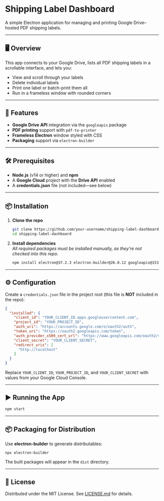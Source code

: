 # Shipping Label Dashboard

A simple Electron application for managing and printing Google Drive–hosted PDF shipping labels.

---

## 🖥️ Overview

This app connects to your Google Drive, lists all PDF shipping labels in a scrollable interface, and lets you:
- View and scroll through your labels
- Delete individual labels
- Print one label or batch-print them all
- Run in a frameless window with rounded corners

---

## 🚀 Features

- **Google Drive API** integration via the `googleapis` package
- **PDF printing** support with `pdf-to-printer`
- **Frameless Electron** window styled with CSS
- **Packaging** support via `electron-builder`

---

## 🛠️ Prerequisites

- **Node.js** (v14 or higher) and **npm**
- A **Google Cloud** project with the **Drive API** enabled
- A **credentials.json** file (not included—see below)

---

## 📦 Installation

1. **Clone the repo**  
   ```bash
   git clone https://github.com/your-username/shipping-label-dashboard.git
   cd shipping-label-dashboard
   ```

2. **Install dependencies**  
   _All required packages must be installed manually, as they're not checked into this repo._  
   ```bash
   npm install electron@37.2.3 electron-builder@26.0.12 googleapis@153.0.0 pdf-to-printer@5.6.0
   ```

---

## ⚙️ Configuration

Create a `credentials.json` file in the project root (this file is **NOT** included in the repo):

```json
{
  "installed": {
    "client_id": "YOUR_CLIENT_ID.apps.googleusercontent.com",
    "project_id": "YOUR_PROJECT_ID",
    "auth_uri": "https://accounts.google.com/o/oauth2/auth",
    "token_uri": "https://oauth2.googleapis.com/token",
    "auth_provider_x509_cert_url": "https://www.googleapis.com/oauth2/v1/certs",
    "client_secret": "YOUR_CLIENT_SECRET",
    "redirect_uris": [
      "http://localhost"
    ]
  }
}
```

Replace `YOUR_CLIENT_ID`, `YOUR_PROJECT_ID`, and `YOUR_CLIENT_SECRET` with values from your Google Cloud Console.

---

## ▶️ Running the App

```bash
npm start
```  

---

## 📦 Packaging for Distribution

Use **electron-builder** to generate distributables:

```bash
npx electron-builder
```

The built packages will appear in the `dist` directory.

---

## 📄 License

Distributed under the MIT License. See [LICENSE.md](LICENSE.md) for details.
